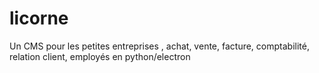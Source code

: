 # licorne
Un CMS pour les petites entreprises , achat, vente, facture, comptabilité, relation client, employés en python/electron

